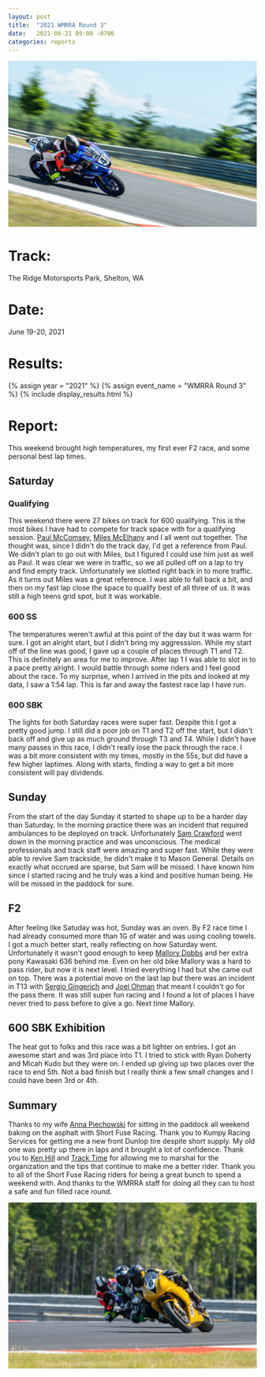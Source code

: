 ```yaml
---
layout: post
title:  "2021 WMRRA Round 3"
date:   2021-06-21 09:00 -0700
categories: reports
---
```


![](/img/race-report-photos/2021/2021-wmrra-r3-t12.jpg)

# Track:
The Ridge Motorsports Park, Shelton, WA

# Date:
June 19-20, 2021

# Results:
{% assign year = "2021" %}
{% assign event_name = "WMRRA Round 3" %}
{% include display_results.html %}

# Report:

This weekend brought high temperatures, my first ever F2 race, and some personal best lap times.

## Saturday

### Qualifying

This weekend there were 27 bikes on track for 600 qualifying. This is the most bikes I have had to compete for track space with for a qualifying session. [Paul McComsey](https://www.facebook.com/paul.mccomsey), [Miles McElhany](https://www.facebook.com/miles.mcelhany) and I all went out together. The thought was, since I didn't do the track day, I'd get a reference from Paul. We didn't plan to go out with Miles, but I figured I could use him just as well as Paul. It was clear we were in traffic, so we all pulled off on a lap to try and find empty track. Unfortunately we slotted right back in to more traffic. As it turns out Miles was a great reference. I was able to fall back a bit, and then on my fast lap close the space to qualify best of all three of us. It was still a high teens grid spot, but it was workable.

### 600 SS
The temperatures weren't awful at this point of the day but it was warm for sure. I got an alright start, but I didn't bring my aggresssion. While my start off of the line was good, I gave up a couple of places through T1 and T2. This is definitely an area for me to improve. After lap 1 I was able to slot in to a pace pretty alright. I would battle through some riders and I feel good about the race. To my surprise, when I arrived in the pits and looked at my data, I saw a 1:54 lap. This is far and away the fastest race lap I have run. 

### 600 SBK
The lights for both Saturday races were super fast. Despite this I got a pretty good jump. I still did a poor job on T1 and T2 off the start, but I didn't back off and give up as much ground through T3 and T4. While I didn't have many passes in this race, I didn't really lose the pack through the race. I was a bit more consistent with my times, mostly in the 55s, but did have a few higher laptimes. Along with starts, finding a way to get a bit more consistent will pay dividends.

## Sunday
From the start of the day Sunday it started to shape up to be a harder day than Saturday. In the morning practice there was an incident that required ambulances to be deployed on track. Unfortunately [Sam Crawford](https://www.facebook.com/sam.crawford.1104) went down in the morning practice and was unconscious. The medical professionals and track staff were amazing and super fast. While they were able to revive Sam trackside, he didn't make it to Mason General. Details on exactly what occrued are sparse, but Sam will be missed. I have known him since I started racing and he truly was a kind and positive human being. He will be missed in the paddock for sure.

## F2
After feeling like Satuday was hot, Sunday was an oven. By F2 race time I had already consumed more than 1G of water and was using cooling towels. I got a much better start, really reflecting on how Saturday went. Unfortunately it wasn't good enough to keep [Mallory Dobbs](https://www.facebook.com/mallory.dobbs.5) and her extra pony Kawasaki 636 behind me. Even on her old bike Mallory was a hard to pass rider, but now it is next level. I tried everything I had but she came out on top. There was a potential move on the last lap but there was an incident in T13 with [Sergio Gingerich](https://www.facebook.com/SergioGingerichRacing) and [Joel Ohman](https://www.facebook.com/profile.php?id=100069930093417) that meant I couldn't go for the pass there. It was still super fun racing and I found a lot of places I have never tried to pass before to give a go. Next time Mallory.

## 600 SBK Exhibition
The heat got to folks and this race was a bit lighter on entries. I got an awesome start and was 3rd place into T1. I tried to stick with Ryan Doherty and Micah Kudo but they were on. I ended up giving up two places over the race to end 5th. Not a bad finish but I really think a few small changes and I could have been 3rd or 4th. 

## Summary
Thanks to my wife [Anna Piechowski](https://www.instagram.com/anmapie) for sitting in the paddock all weekend baking on the asphalt with Short Fuse Racing. Thank you to Kumpy Racing Services for getting me a new front Dunlop tire despite short supply. My old one was pretty up there in laps and it brought a lot of confidence. Thank you to [Ken Hill](http://khcoaching.com/) and [Track Time](https://tracktime.bike) for allowing me to marshal for the organization and the tips that continue to make me a better rider. Thank you to all of the Short Fuse Racing riders for being a great bunch to spend a weekend with. And thanks to the WMRRA staff for doing all they can to host a safe and fun filled race round.


![](/img/race-report-photos/2021/2021-wmrra-r3-qualy-train.jpg)
